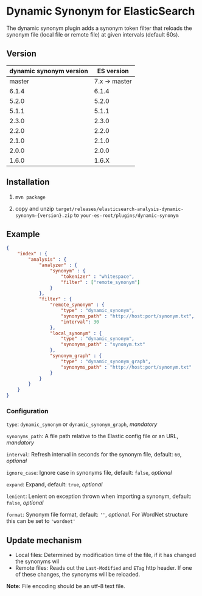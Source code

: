 # Dynamic Synonym for ElasticSearch

The dynamic synonym plugin adds a synonym token filter that reloads the synonym file (local file or remote file) at given intervals (default 60s).

## Version

dynamic synonym version | ES version
-----------|-----------
master| 7.x -> master
6.1.4 |	6.1.4
5.2.0 |	5.2.0
5.1.1 |	5.1.1
2.3.0 | 2.3.0
2.2.0 | 2.2.0
2.1.0 | 2.1.0
2.0.0 | 2.0.0 
1.6.0 | 1.6.X

## Installation

1. `mvn package`

2. copy and unzip `target/releases/elasticsearch-analysis-dynamic-synonym-{version}.zip` to `your-es-root/plugins/dynamic-synonym`

## Example

```json
{
    "index" : {
        "analysis" : {
            "analyzer" : {
                "synonym" : {
                    "tokenizer" : "whitespace",
                    "filter" : ["remote_synonym"]
                }
            },
            "filter" : {
                "remote_synonym" : {
                    "type" : "dynamic_synonym",
                    "synonyms_path" : "http://host:port/synonym.txt",
                    "interval": 30
                },
                "local_synonym" : {
                    "type" : "dynamic_synonym",
                    "synonyms_path" : "synonym.txt"
                },
                "synonym_graph" : {
                    "type" : "dynamic_synonym_graph",
                    "synonyms_path" : "http://host:port/synonym.txt"
                }
            }
        }
    }
}
```
### Configuration

`type`: `dynamic_synonym` or `dynamic_synonym_graph`, *mandatory*

`synonyms_path`: A file path relative to the Elastic config file or an URL, *mandatory*

`interval`: Refresh interval in seconds for the synonym file, default: `60`, *optional*

`ignore_case`: Ignore case in synonyms file, default: `false`, *optional*

`expand`: Expand, default: `true`, *optional* 

`lenient`: Lenient on exception thrown when importing a synonym, default: `false`, *optional* 

`format`: Synonym file format, default: `''`, *optional*. For WordNet structure this can be set to `'wordnet'`

## Update mechanism

* Local files: Determined by modification time of the file, if it has changed the synonyms wil
* Remote files: Reads out the `Last-Modified` and `ETag` http header. If one of these changes, the synonyms will be reloaded. 

**Note:** File encoding should be an utf-8 text file. 

